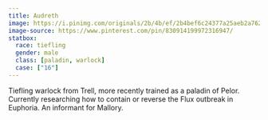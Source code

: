 ```yaml
---
title: Audreth
image: https://i.pinimg.com/originals/2b/4b/ef/2b4bef6c24377a25aeb2a7626a9debfb.jpg
image-source: https://www.pinterest.com/pin/830914199972316947/
statbox:
  race: tiefling
  gender: male
  class: [paladin, warlock]
  case: ["16"]
---
```


Tiefling warlock from Trell, more recently trained as a paladin of Pelor. Currently researching how to contain or reverse the Flux outbreak in Euphoria. An informant for Mallory.
